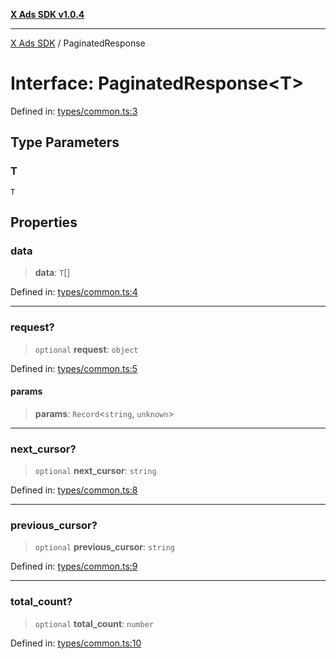[**X Ads SDK v1.0.4**](../README.md)

***

[X Ads SDK](../globals.md) / PaginatedResponse

# Interface: PaginatedResponse\<T\>

Defined in: [types/common.ts:3](https://github.com/kage1020/x-ads-sdk/blob/main/src/types/common.ts#L3)

## Type Parameters

### T

`T`

## Properties

### data

> **data**: `T`[]

Defined in: [types/common.ts:4](https://github.com/kage1020/x-ads-sdk/blob/main/src/types/common.ts#L4)

***

### request?

> `optional` **request**: `object`

Defined in: [types/common.ts:5](https://github.com/kage1020/x-ads-sdk/blob/main/src/types/common.ts#L5)

#### params

> **params**: `Record`\<`string`, `unknown`\>

***

### next\_cursor?

> `optional` **next\_cursor**: `string`

Defined in: [types/common.ts:8](https://github.com/kage1020/x-ads-sdk/blob/main/src/types/common.ts#L8)

***

### previous\_cursor?

> `optional` **previous\_cursor**: `string`

Defined in: [types/common.ts:9](https://github.com/kage1020/x-ads-sdk/blob/main/src/types/common.ts#L9)

***

### total\_count?

> `optional` **total\_count**: `number`

Defined in: [types/common.ts:10](https://github.com/kage1020/x-ads-sdk/blob/main/src/types/common.ts#L10)

